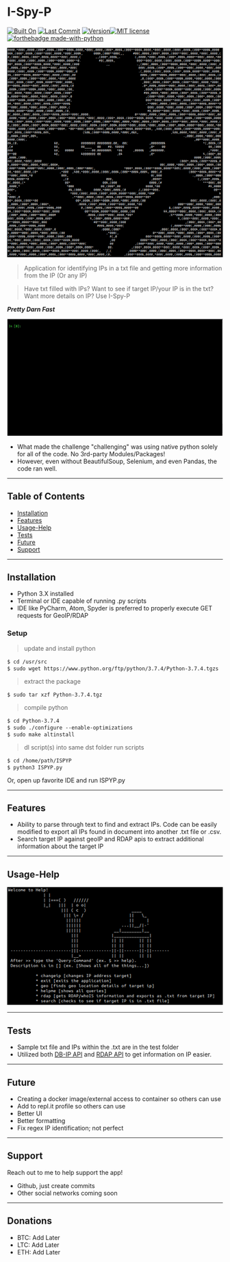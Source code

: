 # I-Spy-P
[![Built On](https://img.shields.io/badge/python-3.7-brightgreen)](https://img.shields.io/badge/python-3.7-brightgreen) [![Last Commit](https://img.shields.io/github/last-commit/byhay1/python_challenge)](https://img.shields.io/github/last-commit/byhay1/python_challenge) [![Version](https://img.shields.io/badge/Version-1.0-blue)](https://img.shields.io/badge/Version-1.0-blue)[![MIT license](https://img.shields.io/badge/License-MIT-blue.svg)](https://lbesson.mit-license.org/) [![forthebadge made-with-python](http://ForTheBadge.com/images/badges/made-with-python.svg)](https://www.python.org/)

![ISPYP](https://raw.githubusercontent.com/byhay1/python_challenge/master/images/I-Spy-P.png)

> Application for identifying IPs in a txt file and getting more information from the IP (Or any IP)

> Have txt filled with IPs? Want to see if target IP/your IP is in the txt? Want more details on IP? Use I-Spy-P




***Pretty Darn Fast***

![ISPYP_recording](https://github.com/byhay1/python_challenge/blob/master/images/ispyp_recording.gif)

- What made the challenge "challenging" was using native python solely for all of the code. No 3rd-party Modules/Packages!
- However, even without BeautifulSoup, Selenium, and even Pandas, the code ran well.


---

## Table of Contents 

- [Installation](#installation)
- [Features](#features)
- [Usage-Help](#usage-help)
- [Tests](#tests)
- [Future](#future)
- [Support](#support)



---

## Installation

- Python 3.X installed
- Terminal or IDE capable of running .py scripts
- IDE like PyCharm, Atom, Spyder is preferred to properly execute GET requests for GeoIP/RDAP

### Setup

> update and install python

```shell
$ cd /usr/src
$ sudo wget https://www.python.org/ftp/python/3.7.4/Python-3.7.4.tgzs
```

> extract the package

```shell
$ sudo tar xzf Python-3.7.4.tgz
```

> compile python

```shell
$ cd Python-3.7.4
$ sudo ./configure --enable-optimizations
$ sudo make altinstall
```

> dl script(s) into same dst folder
> run scripts

```shell
$ cd /home/path/ISPYP
$ python3 ISPYP.py
```
Or, open up favorite IDE and run ISPYP.py

---

## Features
- Ability to parse through text to find and extract IPs. Code can be easily modified to export all IPs found in document into another .txt file or .csv. 
- Search target IP against geoIP and RDAP apis to extract additional information about the target IP
---
## Usage-Help 
![helpme](https://raw.githubusercontent.com/byhay1/python_challenge/master/images/Help.png)

---
## Tests

- Sample txt file and IPs within the .txt are in the test folder
- Utilized both <a href="http://api.db-ip.com/v2/free/" target="_blank">DB-IP API</a> and 
<a href="https://www.rdap.net/ip/" target="_blank">RDAP API</a> to get information on IP easier.

---


## Future

- Creating a docker image/external access to container so others can use
- Add to repl.it profile so others can use
- Better UI
- Better formatting
- Fix regex IP identification; not perfect

---

## Support

Reach out to me to help support the app!

- Github, just create commits
- Other social networks coming soon 

---

## Donations

- BTC: Add Later
- LTC:  Add Later
- ETH:  Add Later

